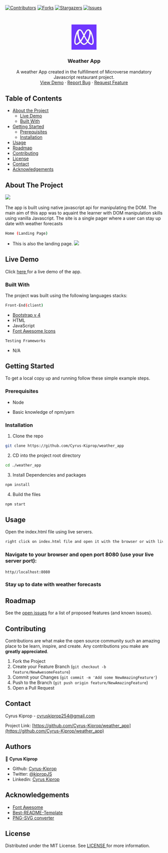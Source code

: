 [![Contributors][contributors-shield]][contributors-url]
[![Forks][forks-shield]][forks-url]
[![Stargazers][stars-shield]][stars-url]
[![Issues][issues-shield]][issues-url]

<!-- PROJECT LOGO -->
<br />
<p align="center">
    <img src="images/microverse-logo.jpg" alt="Logo" width="80" height="80">

  <h3 align="center">Weather App </h3>

  <p align="center">
    A weather App created in the fulfillment of Microverse mandatory Javascript restaurant project.
    <br />
    <a href="https://raw.githack.com/Cyrus-Kiprop/weather_app/gh-pages/index.html">View Demo</a>
    ·
    <a href="https://github.com/Cyrus-Kiprop/weather_app/issues">Report Bug</a>
    ·
    <a href="https://github.com/Cyrus-Kiprop/weather_app/issues">Request Feature</a>
  </p>
</p>

<!-- TABLE OF CONTENTS -->

## Table of Contents

- [About the Project](#about-the-project)
  - [Live Demo](#live-demo)
  - [Built With](#built-with)
- [Getting Started](#getting-started)
  - [Prerequisites](#prerequisites)
  - [Installation](#installation)
- [Usage](#usage)
- [Roadmap](#roadmap)
- [Contributing](#contributing)
- [License](#license)
- [Contact](#contact)
- [Acknowledgements](#acknowledgements)

<!-- ABOUT THE PROJECT -->

## About The Project

![](./images/app-demo.gif)

The app is built using native javascript api for manipulating the DOM. The main aim of this app was to aquaint the learner with DOM manipulation skills using vanilla Javascript. The site is a single pager where a user can stay up date with weather forecasts

```sh
Home (Landing Page)
```

- This is also the landing page.
  ![](./src/assets/images/)

## Live Demo

Click [ here ](https://raw.githack.com/Cyrus-Kiprop/restaurant_page/gh-pages/index.html) for a live demo of the app.

### Built With

The project was built using the following languages stacks:

```sh
Front-End(client)
```

- [Bootstrap v 4](https://getbootstrap.com)
- HTML
- JavaScript
- [Font Awesome Icons](https://fontawesome.com/icons?d=gallery)

```sh
Testing Frameworks
```

- N/A

<!-- GETTING STARTED -->

## Getting Started

To get a local copy up and running follow these simple example steps.

### Prerequisites

- Node

- Basic knowledge of npm/yarn

### Installation

1. Clone the repo

```sh
git clone https://github.com/Cyrus-Kiprop/weather_app
```

2. CD into the project root directory

```sh
cd ./weather_app
```

3. Install Dependencies and packages

```sh
npm install
```

4. Build the files

```sh
npm start
```

<!-- USAGE EXAMPLES -->

## Usage

Open the index.html file using live servers.

```sh
right click on index.html file and open it with the browser or with live server.
```

### Navigate to your browser and open port 8080 (use your live server port):

```JS
http//localhost:8080
```

### Stay up to date with weather forecasts

<!-- ROADMAP -->

## Roadmap

See the [open issues](https://github.com/Cyrus-Kiprop/weather_app/issues) for a list of proposed features (and known issues).

<!-- CONTRIBUTING -->

## Contributing

Contributions are what make the open source community such an amazing place to be learn, inspire, and create. Any contributions you make are **greatly appreciated**.

1. Fork the Project
2. Create your Feature Branch (`git checkout -b feature/NewAwesomeFeature`)
3. Commit your Changes (`git commit -m 'Add some NewAmazingFeature'`)
4. Push to the Branch (`git push origin feature/NewAmazingFeature`)
5. Open a Pull Request

<!-- CONTACT -->

## Contact

Cyrus Kiprop - cyruskiprop254@gmail.com

Project Link: [https://github.com/Cyrus-Kiprop/weather_app](https://github.com/Cyrus-Kiprop/weather_app)

## Authors

👤 **Cyrus Kiprop**

- Github: [Cyrus-Kiprop](https://github.com/Cyrus-Kiprop)
- Twitter: [@kipropJS](https://twitter.com/kipropJS)
- Linkedin: [Cyrus Kiprop](https://www.linkedin.com/in/cyrus-kiprop-ba7320120/)

## Acknowledgements

- [Font Awesome](https://fontawesome.com)
- [Best-README-Template](https://github.com/othneildrew/Best-README-Template)
- [PNG-SVG converter](https://image.online-convert.com/convert-to-svg)

<!-- LICENSE -->

## License

Distributed under the MIT License. See [ LICENSE ](https://github.com/Cyrus-Kiprop/weather_app/raw/develop/LICENSE) for more information.

<!-- MARKDOWN LINKS & IMAGES -->

[contributors-shield]: https://img.shields.io/github/contributors/Cyrus-Kiprop/weather_app.svg?style=flat-square
[contributors-url]: https://github.com/Cyrus-Kiprop/weather/graphs/contributors
[forks-shield]: https://img.shields.io/github/forks/Cyrus-Kiprop/weather_app.svg?style=flat-square
[forks-url]: https://github.com/Cyrus-Kiprop/weather_app/network/members
[stars-shield]: https://img.shields.io/github/stars/Cyrus-Kiprop/weather_app.svg?style=flat-square
[stars-url]: https://github.com/Cyrus-Kiprop/weather_app/stargazers
[issues-shield]: https://img.shields.io/github/issues/Cyrus-Kiprop/weather_app.svg?style=flat-square
[issues-url]: https://github.com/Cyrus-Kiprop/weather_app/issues
[product-screenshot]: /src/assets/images/screenshot.png
